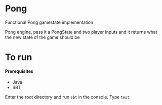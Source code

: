 # Pong
Functional Pong gamestate implementation

Pong engine, pass it a PongState and two player inputs and it returns what the new state of the game should be

# To run

#### Prerequisites
 - Java
 - SBT

Enter the root directory and run `sbt` in the console. Type `test`
